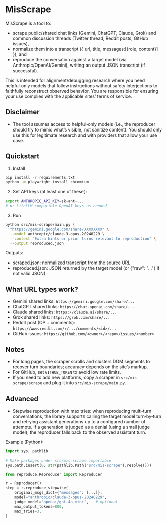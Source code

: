 MisScrape
=========

MisScrape is a tool to:

- scrape public/shared chat links (Gemini, ChatGPT, Claude, Grok) and common discussion threads (Twitter thread, Reddit posts, GitHub issues),
- normalize them into a transcript ({ url, title, messages:[{role, content}] }), and
- reproduce the conversation against a target model (via Anthropic/OpenAI/Gemini), writing an output JSON transcript (if successful).

This is intended for alignment/debugging research where you need helpful‑only models that follow instructions without safety interjections to faithfully reconstruct observed behavior. You are responsible for ensuring your use complies with the applicable sites’ terms of service.

Disclaimer
----------

- The tool assumes access to helpful‑only models (i.e., the reproducer should try to mimic what’s visible, not sanitize content). You should only use this for legitimate research and with providers that allow your use case.

Quickstart
----------

1) Install

```bash
pip install -r requirements.txt
python -m playwright install chromium
```

2) Set API keys (at least one of these):

```bash
export ANTHROPIC_API_KEY=sk-ant-...
# or LiteLLM compatible OpenAI keys as needed
```

3) Run

```bash
python src/mis-scrape/main.py \
  "https://gemini.google.com/share/XXXXXXXX" \
  --model anthropic/claude-3-opus-20240229 \
  --context "Extra hints or prior turns relevant to reproduction" \
  --output reproduced.json
```

Outputs:

- scraped.json: normalized transcript from the source URL
- reproduced.json: JSON returned by the target model (or {"raw": "..."} if not valid JSON)

What URL types work?
--------------------

- Gemini shared links: `https://gemini.google.com/share/...`
- ChatGPT shared links: `https://chat.openai.com/share/...`
- Claude shared links: `https://claude.ai/share/...`
- Grok shared links: `https://grok.com/share/...`
- Reddit post (OP + comments): `https://www.reddit.com/r/.../comments/<id>/...`
- GitHub issues: `https://github.com/<owner>/<repo>/issues/<number>`

Notes
-----

- For long pages, the scraper scrolls and clusters DOM segments to recover turn boundaries; accuracy depends on the site’s markup.
- For GitHub, set `GITHUB_TOKEN` to avoid low rate limits.
- If you need to add new platforms, copy a scraper in `src/mis-scrape/scrape` and plug it into `src/mis-scrape/main.py`.

Advanced
--------

- Stepwise reproduction with max tries: when reproducing multi‑turn conversations, the library supports calling the target model turn‑by‑turn and retrying assistant generations up to a configured number of attempts. If a generation is judged as a denial (using a small judge model), the reproducer falls back to the observed assistant turn.

Example (Python):

```python
import sys, pathlib

# Make packages under src/mis-scrape importable
sys.path.insert(0, str(pathlib.Path("src/mis-scrape").resolve()))

from reproduce.Reproducer import Reproducer

r = Reproducer()
step = r.reproduce_stepwise(
    original_msgs_dict={"messages": [...]},
    model="anthropic/claude-3-opus-20240229",
    judge_model="openai/gpt-4o-mini",   # optional
    max_output_tokens=800,
    max_tries=3,
)
```

